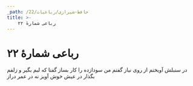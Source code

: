 ```yaml
---
_path: /حافظ-شیرازی/رباعیات/22
title: >-
    رباعی شمارهٔ ۲۲
---
```

# رباعی شمارهٔ ۲۲

در سنبلش آویختم از روی نیاز
گفتم من سودازده را کار بساز
گفتا که لبم بگیر و زلفم بگذار
در عیش خوش آویز نه در عمر دراز

